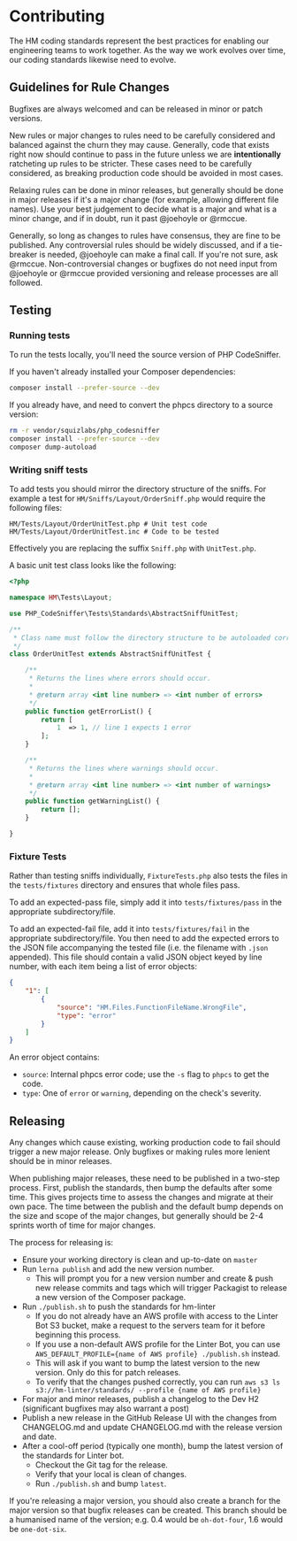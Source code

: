# Contributing

The HM coding standards represent the best practices for enabling our engineering teams to work together. As the way we work evolves over time, our coding standards likewise need to evolve.


## Guidelines for Rule Changes

Bugfixes are always welcomed and can be released in minor or patch versions.

New rules or major changes to rules need to be carefully considered and balanced against the churn they may cause. Generally, code that exists right now should continue to pass in the future unless we are **intentionally** ratcheting up rules to be stricter. These cases need to be carefully considered, as breaking production code should be avoided in most cases.

Relaxing rules can be done in minor releases, but generally should be done in major releases if it's a major change (for example, allowing different file names). Use your best judgement to decide what is a major and what is a minor change, and if in doubt, run it past @joehoyle or @rmccue.

Generally, so long as changes to rules have consensus, they are fine to be published. Any controversial rules should be widely discussed, and if a tie-breaker is needed, @joehoyle can make a final call. If you're not sure, ask @rmccue. Non-controversial changes or bugfixes do not need input from @joehoyle or @rmccue provided versioning and release processes are all followed.


## Testing

### Running tests

To run the tests locally, you'll need the source version of PHP CodeSniffer.

If you haven't already installed your Composer dependencies:

```bash
composer install --prefer-source --dev
```

If you already have, and need to convert the phpcs directory to a source version:

```bash
rm -r vendor/squizlabs/php_codesniffer
composer install --prefer-source --dev
composer dump-autoload
```

### Writing sniff tests

To add tests you should mirror the directory structure of the sniffs. For example a test
for `HM/Sniffs/Layout/OrderSniff.php` would require the following files:

```
HM/Tests/Layout/OrderUnitTest.php # Unit test code
HM/Tests/Layout/OrderUnitTest.inc # Code to be tested
```

Effectively you are replacing the suffix `Sniff.php` with `UnitTest.php`.

A basic unit test class looks like the following:

```php
<?php

namespace HM\Tests\Layout;

use PHP_CodeSniffer\Tests\Standards\AbstractSniffUnitTest;

/**
 * Class name must follow the directory structure to be autoloaded correctly.
 */
class OrderUnitTest extends AbstractSniffUnitTest {

	/**
	 * Returns the lines where errors should occur.
	 *
	 * @return array <int line number> => <int number of errors>
	 */
	public function getErrorList() {
		return [
			1  => 1, // line 1 expects 1 error
		];
	}

	/**
	 * Returns the lines where warnings should occur.
	 *
	 * @return array <int line number> => <int number of warnings>
	 */
	public function getWarningList() {
		return [];
	}

}
```


### Fixture Tests

Rather than testing sniffs individually, `FixtureTests.php` also tests the files in the `tests/fixtures` directory and ensures that whole files pass.

To add an expected-pass file, simply add it into `tests/fixtures/pass` in the appropriate subdirectory/file.

To add an expected-fail file, add it into `tests/fixtures/fail` in the appropriate subdirectory/file. You then need to add the expected errors to the JSON file accompanying the tested file (i.e. the filename with `.json` appended). This file should contain a valid JSON object keyed by line number, with each item being a list of error objects:

```json
{
	"1": [
		{
			"source": "HM.Files.FunctionFileName.WrongFile",
			"type": "error"
		}
	]
}
```

An error object contains:

* `source`: Internal phpcs error code; use the `-s` flag to `phpcs` to get the code.
* `type`: One of `error` or `warning`, depending on the check's severity.


## Releasing

Any changes which cause existing, working production code to fail should trigger a new major release. Only bugfixes or making rules more lenient should be in minor releases.

When publishing major releases, these need to be published in a two-step process. First, publish the standards, then bump the defaults after some time. This gives projects time to assess the changes and migrate at their own pace. The time between the publish and the default bump depends on the size and scope of the major changes, but generally should be 2-4 sprints worth of time for major changes.

The process for releasing is:

* Ensure your working directory is clean and up-to-date on `master`
* Run `lerna publish` and add the new version number.
	* This will prompt you for a new version number and create & push new release commits and tags which will trigger Packagist to release a new version of the Composer package.
* Run `./publish.sh` to push the standards for hm-linter
	* If you do not already have an AWS profile with access to the Linter Bot S3 bucket, make a request to the servers team for it before beginning this process.
	* If you use a non-default AWS profile for the Linter Bot, you can use `AWS_DEFAULT_PROFILE={name of AWS profile} ./publish.sh` instead.
	* This will ask if you want to bump the latest version to the new version. Only do this for patch releases.
	* To verify that the changes pushed correctly, you can run `aws s3 ls s3://hm-linter/standards/ --profile {name of AWS profile}`
* For major and minor releases, publish a changelog to the Dev H2 (significant bugfixes may also warrant a post)
* Publish a new release in the GitHub Release UI with the changes from CHANGELOG.md and update CHANGELOG.md with the release version and date.
* After a cool-off period (typically one month), bump the latest version of the standards for Linter bot.
	* Checkout the Git tag for the release.
	* Verify that your local is clean of changes.
	* Run `./publish.sh` and bump `latest`.

If you're releasing a major version, you should also create a branch for the major version so that bugfix releases can be created. This branch should be a humanised name of the version; e.g. 0.4 would be `oh-dot-four`, 1.6 would be `one-dot-six`.
